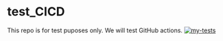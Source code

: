 # test_CICD
This repo is for test puposes only. We will test GitHub actions.
[![my-tests](https://github.com/Pythonxl/test_CICD/actions/workflows/run_test.yml/badge.svg)](https://github.com/Pythonxl/test_CICD/actions/workflows/run_test.yml)
